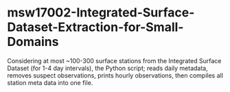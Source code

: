 # msw17002-Integrated-Surface-Dataset-Extraction-for-Small-Domains
Considering at most ~100-300 surface stations from the Integrated Surface Dataset (for 1-4 day intervals), the Python script; reads daily metadata, removes suspect observations, prints hourly observations, then compiles all station meta data into one file.

